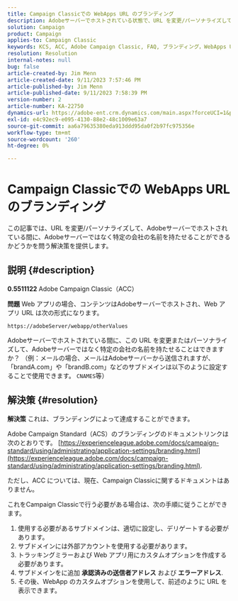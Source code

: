 ```yaml
---
title: Campaign Classicでの WebApps URL のブランディング
description: Adobeサーバーでホストされている状態で、URL を変更/パーソナライズして、Adobeサーバーではなく特定の会社の名前を持たせることができるかどうかを説明します。
solution: Campaign
product: Campaign
applies-to: Campaign Classic
keywords: KCS, ACC, Adobe Campaign Classic, FAQ, ブランディング，WebApps URL, Adobe Campaign Standard, ACS
resolution: Resolution
internal-notes: null
bug: false
article-created-by: Jim Menn
article-created-date: 9/11/2023 7:57:46 PM
article-published-by: Jim Menn
article-published-date: 9/11/2023 7:58:39 PM
version-number: 2
article-number: KA-22750
dynamics-url: https://adobe-ent.crm.dynamics.com/main.aspx?forceUCI=1&pagetype=entityrecord&etn=knowledgearticle&id=c2bc4177-dd50-ee11-be6f-6045bd006239
exl-id: e4c92ec9-e095-4130-88e2-48c1009e63a7
source-git-commit: aa6a79635380eda913ddd95da0f2b97fc975356e
workflow-type: tm+mt
source-wordcount: '260'
ht-degree: 0%

---
```


# Campaign Classicでの WebApps URL のブランディング


この記事では、URL を変更/パーソナライズして、Adobeサーバーでホストされている間に、Adobeサーバーではなく特定の会社の名前を持たせることができるかどうかを問う解決策を提供します。

## 説明 {#description}


<b>0.5511122</b>
Adobe Campaign Classic（ACC）

<b>問題</b>
Web アプリの場合、コンテンツはAdobeサーバーでホストされ、Web アプリ URL は次の形式になります。

`https://adobeServer/webapp/otherValues`

Adobeサーバーでホストされている間に、この URL を変更またはパーソナライズして、Adobeサーバーではなく特定の会社の名前を持たせることはできますか？
（例：メールの場合、メールはAdobeサーバーから送信されますが、「brandA.com」や「brandB.com」などのサブドメインは以下のように設定することで使用できます。 `CNAMES`等）


## 解決策 {#resolution}


<b>解決策</b>
これは、ブランディングによって達成することができます。

Adobe Campaign Standard（ACS）のブランディングのドキュメントリンクは次のとおりです。 [https://experienceleague.adobe.com/docs/campaign-standard/using/administrating/application-settings/branding.html](https://experienceleague.adobe.com/docs/campaign-standard/using/administrating/application-settings/branding.html).


ただし、ACC については、現在、Campaign Classicに関するドキュメントはありません。

これをCampaign Classicで行う必要がある場合は、次の手順に従うことができます。
1. 使用する必要があるサブドメインは、適切に設定し、デリゲートする必要があります。
2. サブドメインには外部アカウントを使用する必要があります。
3. トラッキングミラーおよび Web アプリ用にカスタムオプションを作成する必要があります。
4. サブドメインをに追加 <b>承認済みの送信者アドレス</b> および <b>エラーアドレス</b>.
5. その後、WebApp のカスタムオプションを使用して、前述のように URL を表示できます。
